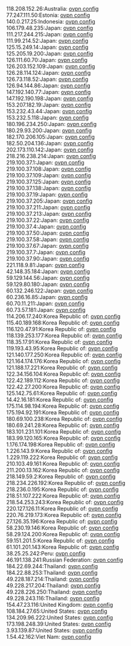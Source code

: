 118.208.152.26:Australia: [ovpn config](vpn/118_208_152_26.ovpn)  
77.247.111.50:Estonia: [ovpn config](vpn/77_247_111_50.ovpn)  
140.0.217.25:Indonesia: [ovpn config](vpn/140_0_217_25.ovpn)  
106.179.48.235:Japan: [ovpn config](vpn/106_179_48_235.ovpn)  
111.217.244.215:Japan: [ovpn config](vpn/111_217_244_215.ovpn)  
111.99.214.52:Japan: [ovpn config](vpn/111_99_214_52.ovpn)  
125.15.249.14:Japan: [ovpn config](vpn/125_15_249_14.ovpn)  
125.205.19.200:Japan: [ovpn config](vpn/125_205_19_200.ovpn)  
126.111.60.70:Japan: [ovpn config](vpn/126_111_60_70.ovpn)  
126.203.152.109:Japan: [ovpn config](vpn/126_203_152_109.ovpn)  
126.28.114.124:Japan: [ovpn config](vpn/126_28_114_124.ovpn)  
126.73.118.52:Japan: [ovpn config](vpn/126_73_118_52.ovpn)  
126.94.144.86:Japan: [ovpn config](vpn/126_94_144_86.ovpn)  
147.192.140.77:Japan: [ovpn config](vpn/147_192_140_77.ovpn)  
147.192.190.198:Japan: [ovpn config](vpn/147_192_190_198.ovpn)  
153.207.182.19:Japan: [ovpn config](vpn/153_207_182_19.ovpn)  
153.232.43.44:Japan: [ovpn config](vpn/153_232_43_44.ovpn)  
153.232.5.118:Japan: [ovpn config](vpn/153_232_5_118.ovpn)  
180.196.234.250:Japan: [ovpn config](vpn/180_196_234_250.ovpn)  
180.29.93.200:Japan: [ovpn config](vpn/180_29_93_200.ovpn)  
182.170.206.105:Japan: [ovpn config](vpn/182_170_206_105.ovpn)  
182.50.204.136:Japan: [ovpn config](vpn/182_50_204_136.ovpn)  
202.173.110.142:Japan: [ovpn config](vpn/202_173_110_142.ovpn)  
218.216.238.214:Japan: [ovpn config](vpn/218_216_238_214.ovpn)  
219.100.37.1:Japan: [ovpn config](vpn/219_100_37_1.ovpn)  
219.100.37.108:Japan: [ovpn config](vpn/219_100_37_108.ovpn)  
219.100.37.109:Japan: [ovpn config](vpn/219_100_37_109.ovpn)  
219.100.37.125:Japan: [ovpn config](vpn/219_100_37_125.ovpn)  
219.100.37.138:Japan: [ovpn config](vpn/219_100_37_138.ovpn)  
219.100.37.19:Japan: [ovpn config](vpn/219_100_37_19.ovpn)  
219.100.37.205:Japan: [ovpn config](vpn/219_100_37_205.ovpn)  
219.100.37.211:Japan: [ovpn config](vpn/219_100_37_211.ovpn)  
219.100.37.213:Japan: [ovpn config](vpn/219_100_37_213.ovpn)  
219.100.37.22:Japan: [ovpn config](vpn/219_100_37_22.ovpn)  
219.100.37.4:Japan: [ovpn config](vpn/219_100_37_4.ovpn)  
219.100.37.50:Japan: [ovpn config](vpn/219_100_37_50.ovpn)  
219.100.37.58:Japan: [ovpn config](vpn/219_100_37_58.ovpn)  
219.100.37.67:Japan: [ovpn config](vpn/219_100_37_67.ovpn)  
219.100.37.7:Japan: [ovpn config](vpn/219_100_37_7.ovpn)  
219.100.37.90:Japan: [ovpn config](vpn/219_100_37_90.ovpn)  
221.118.9.81:Japan: [ovpn config](vpn/221_118_9_81.ovpn)  
42.148.35.184:Japan: [ovpn config](vpn/42_148_35_184.ovpn)  
59.129.144.56:Japan: [ovpn config](vpn/59_129_144_56.ovpn)  
59.129.80.180:Japan: [ovpn config](vpn/59_129_80_180.ovpn)  
60.132.246.122:Japan: [ovpn config](vpn/60_132_246_122.ovpn)  
60.236.16.85:Japan: [ovpn config](vpn/60_236_16_85.ovpn)  
60.70.11.211:Japan: [ovpn config](vpn/60_70_11_211.ovpn)  
60.73.57.181:Japan: [ovpn config](vpn/60_73_57_181.ovpn)  
114.206.17.240:Korea Republic of: [ovpn config](vpn/114_206_17_240.ovpn)  
115.40.189.168:Korea Republic of: [ovpn config](vpn/115_40_189_168.ovpn)  
116.120.47.91:Korea Republic of: [ovpn config](vpn/116_120_47_91.ovpn)  
118.139.253.177:Korea Republic of: [ovpn config](vpn/118_139_253_177.ovpn)  
118.35.17.91:Korea Republic of: [ovpn config](vpn/118_35_17_91.ovpn)  
119.193.43.95:Korea Republic of: [ovpn config](vpn/119_193_43_95.ovpn)  
121.140.177.250:Korea Republic of: [ovpn config](vpn/121_140_177_250.ovpn)  
121.164.174.176:Korea Republic of: [ovpn config](vpn/121_164_174_176.ovpn)  
121.188.17.221:Korea Republic of: [ovpn config](vpn/121_188_17_221.ovpn)  
122.34.156.104:Korea Republic of: [ovpn config](vpn/122_34_156_104.ovpn)  
122.42.189.112:Korea Republic of: [ovpn config](vpn/122_42_189_112.ovpn)  
122.42.27.200:Korea Republic of: [ovpn config](vpn/122_42_27_200.ovpn)  
125.142.75.61:Korea Republic of: [ovpn config](vpn/125_142_75_61.ovpn)  
14.42.16.181:Korea Republic of: [ovpn config](vpn/14_42_16_181.ovpn)  
175.114.98.194:Korea Republic of: [ovpn config](vpn/175_114_98_194.ovpn)  
175.194.92.191:Korea Republic of: [ovpn config](vpn/175_194_92_191.ovpn)  
180.69.100.238:Korea Republic of: [ovpn config](vpn/180_69_100_238.ovpn)  
180.69.241.28:Korea Republic of: [ovpn config](vpn/180_69_241_28.ovpn)  
183.101.231.101:Korea Republic of: [ovpn config](vpn/183_101_231_101.ovpn)  
183.99.120.165:Korea Republic of: [ovpn config](vpn/183_99_120_165.ovpn)  
1.176.174.198:Korea Republic of: [ovpn config](vpn/1_176_174_198.ovpn)  
1.226.143.9:Korea Republic of: [ovpn config](vpn/1_226_143_9.ovpn)  
1.229.119.222:Korea Republic of: [ovpn config](vpn/1_229_119_222.ovpn)  
210.103.49.161:Korea Republic of: [ovpn config](vpn/210_103_49_161.ovpn)  
211.200.13.162:Korea Republic of: [ovpn config](vpn/211_200_13_162.ovpn)  
218.149.59.2:Korea Republic of: [ovpn config](vpn/218_149_59_2.ovpn)  
218.234.226.192:Korea Republic of: [ovpn config](vpn/218_234_226_192.ovpn)  
218.236.0.195:Korea Republic of: [ovpn config](vpn/218_236_0_195.ovpn)  
218.51.107.222:Korea Republic of: [ovpn config](vpn/218_51_107_222.ovpn)  
218.54.253.243:Korea Republic of: [ovpn config](vpn/218_54_253_243.ovpn)  
220.127.126.11:Korea Republic of: [ovpn config](vpn/220_127_126_11.ovpn)  
220.76.219.173:Korea Republic of: [ovpn config](vpn/220_76_219_173.ovpn)  
27.126.35.196:Korea Republic of: [ovpn config](vpn/27_126_35_196.ovpn)  
58.230.19.146:Korea Republic of: [ovpn config](vpn/58_230_19_146.ovpn)  
58.29.124.200:Korea Republic of: [ovpn config](vpn/58_29_124_200.ovpn)  
59.151.201.5:Korea Republic of: [ovpn config](vpn/59_151_201_5.ovpn)  
61.101.201.143:Korea Republic of: [ovpn config](vpn/61_101_201_143.ovpn)  
38.25.25.242:Peru: [ovpn config](vpn/38_25_25_242.ovpn)  
46.191.138.241:Russian Federation: [ovpn config](vpn/46_191_138_241.ovpn)  
184.22.69.244:Thailand: [ovpn config](vpn/184_22_69_244.ovpn)  
184.22.88.253:Thailand: [ovpn config](vpn/184_22_88_253.ovpn)  
49.228.187.214:Thailand: [ovpn config](vpn/49_228_187_214.ovpn)  
49.228.217.204:Thailand: [ovpn config](vpn/49_228_217_204.ovpn)  
49.228.226.250:Thailand: [ovpn config](vpn/49_228_226_250.ovpn)  
49.228.243.116:Thailand: [ovpn config](vpn/49_228_243_116.ovpn)  
154.47.23.116:United Kingdom: [ovpn config](vpn/154_47_23_116.ovpn)  
108.184.27.65:United States: [ovpn config](vpn/108_184_27_65.ovpn)  
134.209.96.222:United States: [ovpn config](vpn/134_209_96_222.ovpn)  
173.198.248.39:United States: [ovpn config](vpn/173_198_248_39.ovpn)  
3.93.139.87:United States: [ovpn config](vpn/3_93_139_87.ovpn)  
1.54.42.162:Viet Nam: [ovpn config](vpn/1_54_42_162.ovpn)  
